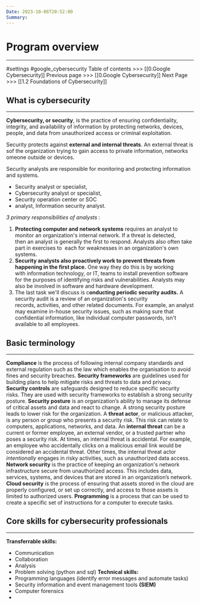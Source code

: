 ```yaml
---
Date: 2023-10-06T20:52:00
Summary:
---
```

# Program overview
---
#settings #google_cybersecurity 
Table of contents >>> [[0.Google Cybersecurity]]
Previous page >>> [[0.Google Cybersecurity]]
Next Page >>> [[1.2 Foundations of Cybersecurity]]

## What is cybersecurity
---
**Cybersecurity, or security**, is the practice of ensuring confidentiality, integrity, and availability of information by protecting networks, devices, people, and data from unauthorized access or criminal exploitation.

Security protects against **external and internal threats**. An external threat is sof the organization trying to gain access to private information, networks omeone outside or devices.

Security analysts are responsible for monitoring and protecting information and systems.
- Security analyst or specialist, 
- Cybersecurity analyst or specialist, 
- Security operation center or SOC 
- analyst, Information security analyst.

*3 primary responsibilities of analysts* :
1. **Protecting computer and network systems** requires an analyst to monitor an organization's internal network. If a threat is detected, then an analyst is generally the first to respond. Analysts also often take part in exercises to  each for weaknesses in an organization's own systems.
2. **Security analysts also proactively work to prevent threats from happening in the first place.** One way they do this is by working with information technology, or IT, teams to install prevention software for the purposes of identifying risks and vulnerabilities. Analysts may also be involved in software and hardware development.
3. The last task we'll discuss is c**onducting periodic security audits.** A security audit is a review of an organization's security records, activities, and other related documents. For example, an analyst may examine in-house security issues, such as making sure that confidential information, like individual computer passwords, isn't available to all employees.

## Basic terminology
---
**Compliance** is the process of following internal company standards and external regulation such as the law which enables the organisation to avoid fines and security breaches.
**Security frameworks** are guidelines used for building plans to help mitigate risks and threats to data and privacy.
**Security controls** are safeguards designed to reduce specific security risks. They are used with security frameworks to establish a strong security posture.
**Security posture** is an organization’s ability to manage its defense of critical assets and data and react to change. A strong security posture leads to lower risk for the organization.
A **threat actor**, or malicious attacker, is any person or group who presents a security risk. This risk can relate to computers, applications, networks, and data.
An **internal threat** can be a current or former employee, an external vendor, or a trusted partner who poses a security risk. At times, an internal threat is accidental. For example, an employee who accidentally clicks on a malicious email link would be considered an accidental threat. Other times, the internal threat actor _intentionally_ engages in risky activities, such as unauthorized data access.
**Network security** is the practice of keeping an organization's network infrastructure secure from unauthorized access. This includes data, services, systems, and devices that are stored in an organization’s network.
**Cloud security** is the process of ensuring that assets stored in the cloud are properly configured, or set up correctly, and access to those assets is limited to authorized users. 
**Programming** is a process that can be used to create a specific set of instructions for a computer to execute tasks.

## Core skills for cybersecurity professionals
---
**Transferrable skills:**
- Communication
- Collaboration
- Analysis
- Problem solving (python and sql)
**Technical skills:**
- Programming languages (identify error messages and automate tasks)
- Security information and event management tools **(SIEM)**
- Computer forensics 
- 
